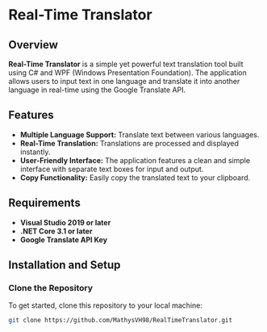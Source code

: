 # Real-Time Translator

## Overview
**Real-Time Translator** is a simple yet powerful text translation tool built using C# and WPF (Windows Presentation Foundation). The application allows users to input text in one language and translate it into another language in real-time using the Google Translate API.

## Features
- **Multiple Language Support:** Translate text between various languages.
- **Real-Time Translation:** Translations are processed and displayed instantly.
- **User-Friendly Interface:** The application features a clean and simple interface with separate text boxes for input and output.
- **Copy Functionality:** Easily copy the translated text to your clipboard.

## Requirements
- **Visual Studio 2019 or later**
- **.NET Core 3.1 or later**
- **Google Translate API Key**

## Installation and Setup
### Clone the Repository
To get started, clone this repository to your local machine:
```bash
git clone https://github.com/MathysVH98/RealTimeTranslator.git
